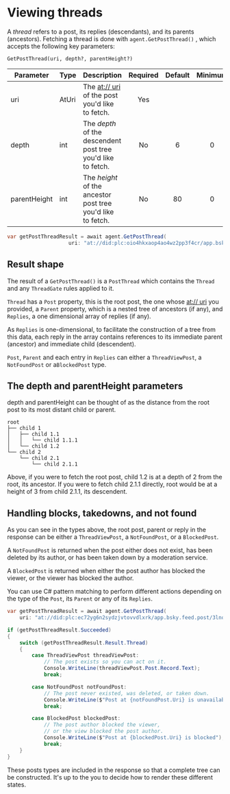 ﻿# Viewing threads 

A *thread* refers to a post, its replies (descendants), and its parents (ancestors). Fetching a thread is done with `agent.GetPostThread()` , which accepts the following key parameters:

`GetPostThread(uri, depth?, parentHeight?)`

| Parameter    | Type   | Description                                                             | Required   | Default | Minimum | Maximum |
|--------------|--------|-------------------------------------------------------------------------|:----------:|:-------:|:-------:|:-------:|
| uri          | AtUri  | The [at:// uri](../commonTerms.md#uri) of the post you'd like to fetch. | Yes        |         |         |         |
| depth        | int    | The *depth* of the descendent post tree you'd like to fetch.            | No         | 6       | 0       | 1000    |
| parentHeight | int    | The *height* of the ancestor post tree you'd like to fetch.             | No         | 80      | 0       | 1000    |

```c#
var getPostThreadResult = await agent.GetPostThread(
                    uri: "at://did:plc:oio4hkxaop4ao4wz2pp3f4cr/app.bsky.feed.post/3lnoktfc7l22i");
```

## Result shape

The result of a `GetPostThread()` is a `PostThread` which contains the `Thread` and any `ThreadGate` rules applied to it.

`Thread` has a `Post` property, this is the root post, the one whose [at:// uri](../commonTerms.md#uri) you provided,
a `Parent` property, which is a nested tree of ancestors (if any), and `Replies`, a one dimensional array of replies (if any).

As `Replies` is one-dimensional, to facilitate the construction of a tree from this data, each reply in the array contains references to its
immediate parent (ancestor) and immediate child (descendent).

`Post`, `Parent` and each entry in `Replies` can either a `ThreadViewPost`, a `NotFoundPost` or a`BlockedPost` type.

## The depth and parentHeight parameters
depth and parentHeight can be thought of as the distance from the root post to its most distant child or parent.

```
root
├── child 1
│   ├── child 1.1
│   │   └── child 1.1.1
│   └── child 1.2
└── child 2
    └── child 2.1
        └── child 2.1.1
```

Above, if you were to fetch the root post, child 1.2 is at a depth of 2 from the root, its ancestor. If you were to fetch child 2.1.1 directly,
root would be at a height of 3 from child 2.1.1, its descendent.

## Handling blocks, takedowns, and not found

As you can see in the types above, the root post, parent or reply in the response can be either a `ThreadViewPost`, a `NotFoundPost`, or a `BlockedPost`.

A `NotFoundPost` is returned when the post either does not exist, has been deleted by its author, or has been taken down by a moderation service.

A `BlockedPost` is returned when either the post author has blocked the viewer, or the viewer has blocked the author.

You can use C# pattern matching to perform different actions depending on the type of the `Post`, its `Parent` or any of its `Replies`.

```c#
var getPostThreadResult = await agent.GetPostThread(
    uri: "at://did:plc:ec72yg6n2sydzjvtovvdlxrk/app.bsky.feed.post/3lnorz7eorc2z", cancellationToken: cancellationToken);

if (getPostThreadResult.Succeeded)
{
    switch (getPostThreadResult.Result.Thread)
    {
        case ThreadViewPost threadViewPost:
            // The post exists so you can act on it.
            Console.WriteLine(threadViewPost.Post.Record.Text);
            break;

        case NotFoundPost notFoundPost:
            // The post never existed, was deleted, or taken down.
            Console.WriteLine($"Post at {notFoundPost.Uri} is unavailable");
            break;

        case BlockedPost blockedPost:
            // The post author blocked the viewer,
            // or the view blocked the post author.
            Console.WriteLine($"Post at {blockedPost.Uri} is blocked");
            break;
    }
}
```

These posts types are included in the response so that a complete tree can be constructed. It's up to the you to decide how to render these different states.
